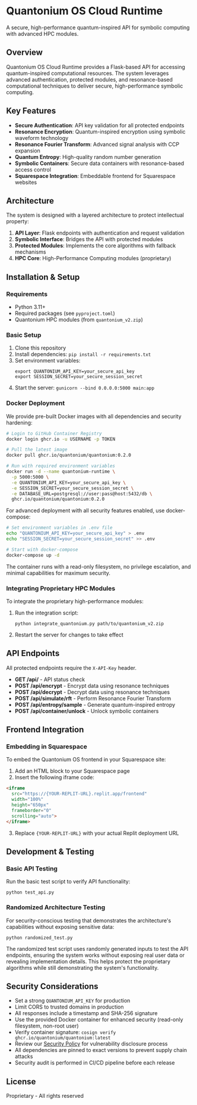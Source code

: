 # Quantonium OS Cloud Runtime

A secure, high-performance quantum-inspired API for symbolic computing with advanced HPC modules.

## Overview

Quantonium OS Cloud Runtime provides a Flask-based API for accessing quantum-inspired computational resources. The system leverages advanced authentication, protected modules, and resonance-based computational techniques to deliver secure, high-performance symbolic computing.

## Key Features

- **Secure Authentication**: API key validation for all protected endpoints
- **Resonance Encryption**: Quantum-inspired encryption using symbolic waveform technology
- **Resonance Fourier Transform**: Advanced signal analysis with CCP expansion
- **Quantum Entropy**: High-quality random number generation
- **Symbolic Containers**: Secure data containers with resonance-based access control
- **Squarespace Integration**: Embeddable frontend for Squarespace websites

## Architecture

The system is designed with a layered architecture to protect intellectual property:

1. **API Layer**: Flask endpoints with authentication and request validation
2. **Symbolic Interface**: Bridges the API with protected modules
3. **Protected Modules**: Implements the core algorithms with fallback mechanisms
4. **HPC Core**: High-Performance Computing modules (proprietary)

## Installation & Setup

### Requirements

- Python 3.11+
- Required packages (see `pyproject.toml`)
- Quantonium HPC modules (from `quantonium_v2.zip`)

### Basic Setup

1. Clone this repository
2. Install dependencies: `pip install -r requirements.txt`
3. Set environment variables:
   ```
   export QUANTONIUM_API_KEY=your_secure_api_key
   export SESSION_SECRET=your_secure_session_secret
   ```
4. Start the server: `gunicorn --bind 0.0.0.0:5000 main:app`

### Docker Deployment

We provide pre-built Docker images with all dependencies and security hardening:

```bash
# Login to GitHub Container Registry
docker login ghcr.io -u USERNAME -p TOKEN

# Pull the latest image
docker pull ghcr.io/quantonium/quantonium:0.2.0

# Run with required environment variables
docker run -d --name quantonium-runtime \
  -p 5000:5000 \
  -e QUANTONIUM_API_KEY=your_secure_api_key \
  -e SESSION_SECRET=your_secure_session_secret \
  -e DATABASE_URL=postgresql://user:pass@host:5432/db \
  ghcr.io/quantonium/quantonium:0.2.0
```

For advanced deployment with all security features enabled, use docker-compose:

```bash
# Set environment variables in .env file
echo "QUANTONIUM_API_KEY=your_secure_api_key" > .env
echo "SESSION_SECRET=your_secure_session_secret" >> .env

# Start with docker-compose
docker-compose up -d
```

The container runs with a read-only filesystem, no privilege escalation, and minimal capabilities for maximum security.

### Integrating Proprietary HPC Modules

To integrate the proprietary high-performance modules:

1. Run the integration script:
   ```
   python integrate_quantonium.py path/to/quantonium_v2.zip
   ```
2. Restart the server for changes to take effect

## API Endpoints

All protected endpoints require the `X-API-Key` header.

- **GET /api/** - API status check
- **POST /api/encrypt** - Encrypt data using resonance techniques
- **POST /api/decrypt** - Decrypt data using resonance techniques
- **POST /api/simulate/rft** - Perform Resonance Fourier Transform
- **POST /api/entropy/sample** - Generate quantum-inspired entropy
- **POST /api/container/unlock** - Unlock symbolic containers

## Frontend Integration

### Embedding in Squarespace

To embed the Quantonium OS frontend in your Squarespace site:

1. Add an HTML block to your Squarespace page
2. Insert the following iframe code:

```html
<iframe 
  src="https://{YOUR-REPLIT-URL}.replit.app/frontend" 
  width="100%" 
  height="650px" 
  frameborder="0" 
  scrolling="auto">
</iframe>
```

3. Replace `{YOUR-REPLIT-URL}` with your actual Replit deployment URL

## Development & Testing

### Basic API Testing

Run the basic test script to verify API functionality:

```
python test_api.py
```

### Randomized Architecture Testing

For security-conscious testing that demonstrates the architecture's capabilities without exposing sensitive data:

```
python randomized_test.py
```

The randomized test script uses randomly generated inputs to test the API endpoints, ensuring the system works without exposing real user data or revealing implementation details. This helps protect the proprietary algorithms while still demonstrating the system's functionality.

## Security Considerations

- Set a strong `QUANTONIUM_API_KEY` for production
- Limit CORS to trusted domains in production
- All responses include a timestamp and SHA-256 signature
- Use the provided Docker container for enhanced security (read-only filesystem, non-root user)
- Verify container signature: `cosign verify ghcr.io/quantonium/quantonium:latest`
- Review our [Security Policy](SECURITY.md) for vulnerability disclosure process
- All dependencies are pinned to exact versions to prevent supply chain attacks
- Security audit is performed in CI/CD pipeline before each release

## License

Proprietary - All rights reserved